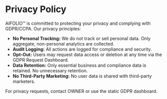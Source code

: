 # Privacy Policy

AIFOLIO™ is committed to protecting your privacy and complying with GDPR/CCPA. Our privacy principles:

- **No Personal Tracking:** We do not track or sell personal data. Only aggregate, non-personal analytics are collected.
- **Audit Logging:** All actions are logged for compliance and security.
- **Opt-Out:** Users may request data access or deletion at any time via the GDPR Request Dashboard.
- **Data Retention:** Only essential business and compliance data is retained. No unnecessary retention.
- **No Third-Party Marketing:** No user data is shared with third-party marketers.

For privacy requests, contact OWNER or use the static GDPR dashboard.
